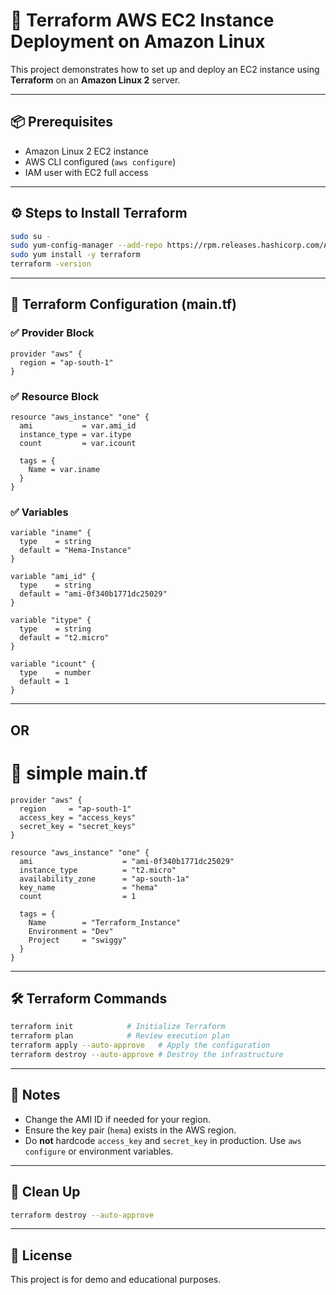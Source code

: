 # 🚀 Terraform AWS EC2 Instance Deployment on Amazon Linux

This project demonstrates how to set up and deploy an EC2 instance using **Terraform** on an **Amazon Linux 2** server.

---

## 📦 Prerequisites

- Amazon Linux 2 EC2 instance
- AWS CLI configured (`aws configure`)
- IAM user with EC2 full access

---

## ⚙️ Steps to Install Terraform

```bash
sudo su -
sudo yum-config-manager --add-repo https://rpm.releases.hashicorp.com/AmazonLinux/hashicorp.repo
sudo yum install -y terraform
terraform -version
```

---

## 📁 Terraform Configuration (main.tf)

### ✅ Provider Block

```hcl
provider "aws" {
  region = "ap-south-1"
}
```

### ✅ Resource Block

```hcl
resource "aws_instance" "one" {
  ami           = var.ami_id
  instance_type = var.itype
  count         = var.icount

  tags = {
    Name = var.iname
  }
}
```

### ✅ Variables

```hcl
variable "iname" {
  type    = string
  default = "Hema-Instance"
}

variable "ami_id" {
  type    = string
  default = "ami-0f340b1771dc25029"
}

variable "itype" {
  type    = string
  default = "t2.micro"
}

variable "icount" {
  type    = number
  default = 1
}
```
---

## OR

# 📁 simple main.tf

```hcl
provider "aws" {
  region     = "ap-south-1"        
  access_key = "access_keys"   
  secret_key = "secret_keys" 
}

resource "aws_instance" "one" {
  ami                    = "ami-0f340b1771dc25029"
  instance_type          = "t2.micro"
  availability_zone      = "ap-south-1a"
  key_name               = "hema"
  count                  = 1

  tags = {
    Name        = "Terraform_Instance"
    Environment = "Dev"
    Project     = "swiggy"
  }
}
```

---

## 🛠️ Terraform Commands

```bash
terraform init            # Initialize Terraform
terraform plan            # Review execution plan
terraform apply --auto-approve   # Apply the configuration
terraform destroy --auto-approve # Destroy the infrastructure
```

---

## 📌 Notes

- Change the AMI ID if needed for your region.
- Ensure the key pair (`hema`) exists in the AWS region.
- Do **not** hardcode `access_key` and `secret_key` in production. Use `aws configure` or environment variables.

---

## 🧹 Clean Up

```bash
terraform destroy --auto-approve
```

---

## 🧾 License

This project is for demo and educational purposes.
